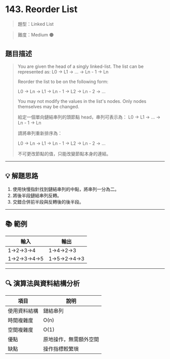 # 143. Reorder List

> 題型：Linked List

> 難度：Medium 🟠

## 題目描述
> You are given the head of a singly linked-list. The list can be represented as:
> L0 → L1 → … → Ln - 1 → Ln
>
> Reorder the list to be on the following form:
>
> L0 → Ln → L1 → Ln - 1 → L2 → Ln - 2 → …
>
> You may not modify the values in the list's nodes. Only nodes themselves may be changed.
>
> 給定一個單向鏈結串列的頭節點 head，串列可表示為：
> L0 → L1 → … → Ln - 1 → Ln
>
> 請將串列重新排序為：
>
> L0 → Ln → L1 → Ln - 1 → L2 → Ln - 2 → …
>
> 不可更改節點的值，只能改變節點本身的連結。

---

## 💡 解題思路
1. 使用快慢指針找到鏈結串列的中點，將串列一分為二。
2. 將後半段鏈結串列反轉。
3. 交錯合併前半段與反轉後的後半段。

---

## 📚 範例

| 輸入 | 輸出 |
|----------------------|----------------------|
| 1→2→3→4 | 1→4→2→3 |
| 1→2→3→4→5 | 1→5→2→4→3 |

---

## 🔍 演算法與資料結構分析

| 項目         | 說明                |
|--------------|---------------------|
| 使用資料結構 | 鏈結串列            |
| 時間複雜度   | O(n)                |
| 空間複雜度   | O(1)                |
| 優點         | 原地操作，無需額外空間 |
| 缺點         | 操作指標較繁瑣        |
